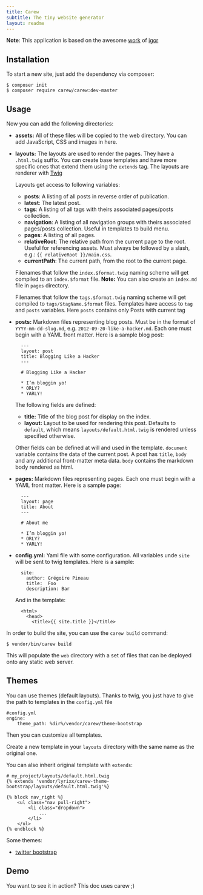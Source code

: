 ```yaml
---
title: Carew
subtitle: The tiny website generator
layout: readme
---
```


**Note**: This application is based on the awesome
[work](https://github.com/igorw/balrog/) of [igor](https://github.com/igorw/balrog/)

Installation
------------

To start a new site, just add the dependency via composer:

    $ composer init
    $ composer require carew/carew:dev-master

Usage
-----

Now you can add the following directories:

* **assets:** All of these files will be copied to the web directory. You can
  add JavaScript, CSS and images in here.

* **layouts:** The layouts are used to render the pages. They have a
  `.html.twig` suffix. You can create base templates and have more specific
  ones that extend them using the `extends` tag. The layouts are renderer
  with [Twig](http://twig.sensiolabs.com)

  Layouts get access to following variables:

  * **posts**: A listing of all posts in reverse order of publication.
  * **latest**: The latest post.
  * **tags**: A listing of all tags with theirs associated pages/posts collection.
  * **navigation**: A listing of all navigation groups with
    theirs associated pages/posts collection. Useful in templates to build menu.
  * **pages**: A listing of all pages.
  * **relativeRoot**: The relative path from the current page to the root.
    Useful for referencing assets. Must always be followed by a slash, e.g.:
    `{{ relativeRoot }}/main.css`.
  * **currentPath**: The current path, from the root to the current page.

  Filenames that follow the `index.$format.twig` naming scheme will get compiled
  to an `index.$format` file.
  **Note:** You can also create an `index.md` file in `pages` directory.

  Filenames that follow the `tags.$format.twig` naming scheme will get compiled
  to `tags/$tagName.$format` files. Templates have access to `tag` and `posts`
  variables. Here `posts` contains only Posts with current tag

* **posts:** Markdown files representing blog posts. Must be in the format of
  `YYYY-mm-dd-slug.md`, e.g. `2012-09-20-like-a-hacker.md`. Each one must begin
  with a YAML front matter. Here is a sample blog post:

        ---
        layout: post
        title: Blogging Like a Hacker
        ---

        # Blogging Like a Hacker

        * I’m bloggin yo!
        * ORLY?
        * YARLY!

  The following fields are defined:

  * **title:** Title of the blog post for display on the index.
  * **layout:** Layout to be used for rendering this post. Defaults to `default`,
    which means `layouts/default.html.twig` is rendered unless specified
    otherwise.

  Other fields can be defined at will and used in the template.
  `document` variable contains the data of the current post.
  A post has `title`, `body` and any additional front-matter meta data.
  `body` contains the markdown body rendered as html.

* **pages:** Markdown files representing pages. Each one must begin
  with a YAML front matter. Here is a sample page:

        ---
        layout: page
        title: About
        ---

        # About me

        * I’m bloggin yo!
        * ORLY?
        * YARLY!

* **config.yml:** Yaml file with some configuration. All variables unde `site`
  will be sent to twig templates. Here is a sample:

        site:
          author: Grégoire Pineau
          title:  Foo
          description: Bar

  And in the template:

        <html>
          <head>
            <title>{{ site.title }}</title>

In order to build the site, you can use the `carew build` command:

    $ vendor/bin/carew build

This will populate the `web` directory with a set of files that can be
deployed onto any static web server.

Themes
------

You can use themes (default layouts). Thanks to twig, you just
have to give the path to templates in the `config.yml` file

    #config.yml
    engine:
        theme_path: %dir%/vendor/carew/theme-bootstrap

Then you can customize all templates.

Create a new template in your `layouts` directory with the same
name as the original one.

You can also inherit original template with `extends`:

    # my_project/layouts/default.html.twig
    {% extends 'vendor/lyrixx/carew-theme-bootstrap/layouts/default.html.twig'%}

    {% block nav_right %}
        <ul class="nav pull-right">
            <li class="dropdown">
                ...
            </li>
        </ul>
    {% endblock %}

Some themes:

* [twitter bootstrap](http://github.com/carew/theme-bootstrap/)

Demo
----

You want to see it in action? This doc uses carew ;)
